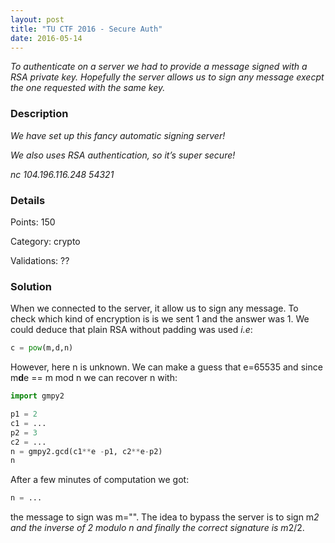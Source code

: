 ```yaml
---
layout: post
title: "TU CTF 2016 - Secure Auth"
date: 2016-05-14
---
```


*To authenticate on a server we had to provide a message signed with a RSA private key. Hopefully the server allows us to sign any message execpt the one requested with the same key.*

<!--more-->

### Description

*We have set up this fancy automatic signing server!*

*We also uses RSA authentication, so it’s super secure!*

*nc 104.196.116.248 54321*

### Details

Points:      150

Category:    crypto

Validations: ??

### Solution

When we connected to the server, it allow us to sign any message. To check which kind of encryption is is we sent 1 and the answer was 1. We could deduce that plain RSA without padding was used *i.e*:

``` python
c = pow(m,d,n)
```

However, here n is unknown. We can make a guess that e=65535 and since m**d**e == m mod n we can recover n with:

``` python
import gmpy2

p1 = 2
c1 = ...
p2 = 3
c2 = ...
n = gmpy2.gcd(c1**e -p1, c2**e-p2)
n
```

After a few minutes of computation we got:
``` python
n = ...
```

the message to sign was m="". The idea to bypass the server is to sign m*2 and the inverse of 2 modulo n and finally the correct signature is m*2/2.

